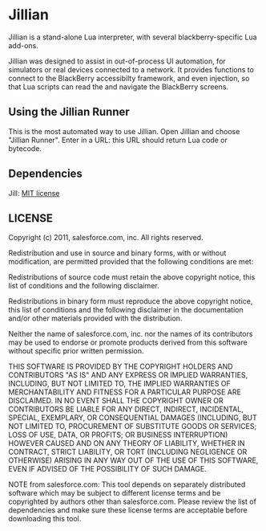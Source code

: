 Jillian
=======
Jillian is a stand-alone Lua interpreter, with several blackberry-specific Lua add-ons.

Jillian was designed to assist in out-of-process UI automation, for
simulators or real devices connected to a network. It provides
functions to connect to the BlackBerry accessibilty framework, and
even injection, so that Lua scripts can read the and navigate the
BlackBerry screens.


Using the Jillian Runner
------------------------

This is the most automated way to use Jillian. Open Jillian and choose "Jillian Runner". Enter in a URL: this URL should return Lua code or bytecode.

Dependencies
------------
Jill: [MIT license](http://code.google.com/p/jillcode/ "Jill project information")


LICENSE
-------

Copyright (c) 2011, salesforce.com, inc.
All rights reserved.

Redistribution and use in source and binary forms, with or without modification, are permitted provided
that the following conditions are met:

Redistributions of source code must retain the above copyright notice, this list of conditions and the
following disclaimer.

Redistributions in binary form must reproduce the above copyright notice, this list of conditions and
the following disclaimer in the documentation and/or other materials provided with the distribution.

Neither the name of salesforce.com, inc. nor the names of its contributors may be used to endorse or
promote products derived from this software without specific prior written permission.

THIS SOFTWARE IS PROVIDED BY THE COPYRIGHT HOLDERS AND CONTRIBUTORS "AS IS" AND ANY EXPRESS OR IMPLIED
WARRANTIES, INCLUDING, BUT NOT LIMITED TO, THE IMPLIED WARRANTIES OF MERCHANTABILITY AND FITNESS FOR A
PARTICULAR PURPOSE ARE DISCLAIMED. IN NO EVENT SHALL THE COPYRIGHT OWNER OR CONTRIBUTORS BE LIABLE FOR
ANY DIRECT, INDIRECT, INCIDENTAL, SPECIAL, EXEMPLARY, OR CONSEQUENTIAL DAMAGES (INCLUDING, BUT NOT LIMITED
TO, PROCUREMENT OF SUBSTITUTE GOODS OR SERVICES; LOSS OF USE, DATA, OR PROFITS; OR BUSINESS INTERRUPTION)
HOWEVER CAUSED AND ON ANY THEORY OF LIABILITY, WHETHER IN CONTRACT, STRICT LIABILITY, OR TORT (INCLUDING
NEGLIGENCE OR OTHERWISE) ARISING IN ANY WAY OUT OF THE USE OF THIS SOFTWARE, EVEN IF ADVISED OF THE
POSSIBILITY OF SUCH DAMAGE.

NOTE from salesforce.com: This tool depends on separately distributed software which may be subject
to different license terms and be copyrighted by authors other than salesforce.com. Please review
the list of dependencies and make sure these license terms are acceptable before downloading this
tool.
